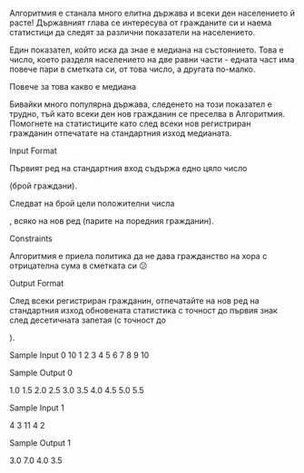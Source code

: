 Алгоритмия e станала много елитна държава и всеки ден населението й расте! Държавният глава се интересува от гражданите си и наема статистици да следят за различни показатели на населението.

Един показател, който иска да знае е медиана на състоянието. Това е число, което разделя населението на две равни части - едната част има повече пари в сметката си, от това число, а другата по-малко.

Повече за това какво е медиана

Бивайки много популярна държава, следенето на този показател е трудно, тъй като всеки ден нов гражданин се преселва в Алгоритмия. Помогнете на статистиците като след всеки нов регистриран гражданин отпечатате на стандартния изход медианата.

Input Format

Първият ред на стандартния вход съдържа едно цяло число

(брой граждани).

Следват
на брой цели положителни числа

, всяко на нов ред (парите на поредния гражданин).

Constraints

Алгоритмия е приела политика да не дава гражданство на хора с отрицателна сума в сметката си 😕

Output Format

След всеки регистриран гражданин, отпечатайте на нов ред на стандартния изход обновената статистика с точност до първия знак след десетичната запетая (с точност до

).

Sample Input 0
   10
   1
   2
   3
   4
   5
   6
   7
   8
   9
   10
  
Sample Output 0

  1.0
  1.5
  2.0
  2.5
  3.0
  3.5
  4.0
  4.5
  5.0
  5.5
  
Sample Input 1

  4
  3
  11
  4
  2

Sample Output 1

  3.0
  7.0
  4.0
  3.5





